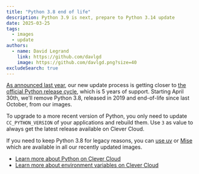 ```yaml
---
title: "Python 3.8 end of life"
description: Python 3.9 is next, prepare to Python 3.14 update
date: 2025-03-25
tags:
  - images
  - update
authors:
  - name: David Legrand
    link: https://github.com/davlgd
    image: https://github.com/davlgd.png?size=40
excludeSearch: true
---
```


[As announced last year](/changelog/2024/10-01-python-image-changes/), our new update process is getting closer to [the official Python release cycle](https://devguide.python.org/versions/#python-release-cycle), which is 5 years of support. Starting April 30th, we'll remove Python 3.8, released in 2019 and end-of-life since last October, from our images.

To upgrade to a more recent version of Python, you only need to update `CC_PYTHON_VERSION` of your applications and rebuild them. Use `3` as value to always get the latest release available on Clever Cloud.

If you need to keep Python 3.8 for legacy reasons, you can [use uv](https://docs.astral.sh/uv/guides/install-python/#installing-a-specific-version) or [Mise](https://mise.jdx.dev/lang/python.html) which are available in all our recently updated images.

* [Learn more about Python on Clever Cloud](/doc/applications/python/)
* [Learn more about environment variables on Clever Cloud](/doc/reference/reference-environment-variables/)
